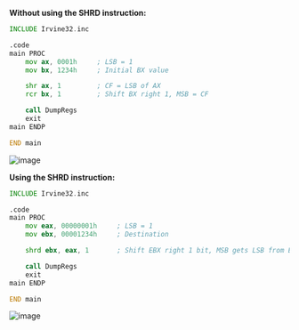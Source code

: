 **Without using the SHRD instruction:**
```asm
INCLUDE Irvine32.inc

.code
main PROC
    mov ax, 0001h     ; LSB = 1
    mov bx, 1234h     ; Initial BX value

    shr ax, 1         ; CF = LSB of AX
    rcr bx, 1         ; Shift BX right 1, MSB = CF

    call DumpRegs
    exit
main ENDP

END main
```
![image](https://github.com/user-attachments/assets/07824596-00f1-4224-8738-810063b6e049)

**Using the SHRD instruction:**
```asm
INCLUDE Irvine32.inc

.code
main PROC
    mov eax, 00000001h     ; LSB = 1
    mov ebx, 00001234h     ; Destination

    shrd ebx, eax, 1       ; Shift EBX right 1 bit, MSB gets LSB from EAX

    call DumpRegs
    exit
main ENDP

END main
```
![image](https://github.com/user-attachments/assets/3f07f11b-3dd3-409b-a370-51a5215e5a25)
